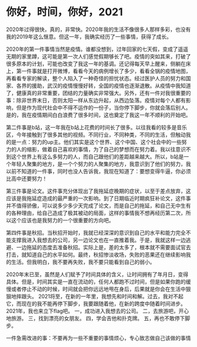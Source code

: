 # 你好，时间，你好，2021

2020年过得很快，真的，非常快。2020年我的生活不像很多人那样多彩，也没有我的2019年这么惬意。但这一年，我确实经历了一些事情，获得了成长。

2020年的第一件事情当然是疫情。谁都没想到，过年回家的七天假，变成了遥遥无期的家里蹲，这可能是第一次人们感觉假期够长了吧。疫情的突如其来，打破了很多原本的计划，可能也改变了我这一年的基调。还记得每天早上醒来，侧躺在床上，第一件事就是打开微博，看看今天的病例增长了多少，看看全锅的疫情地图，再看看专家的解读，整个人陷入了一种奇怪的担忧状态。经过医护人员的努力和国家、各界的援助，武汉的疫情慢慢好转，全国的疫情也逐渐退散。从疫情中我知道了，健康真的非常重要，团结的力量确实非常强大。另外，还有一件对我很重要的事：除非世界末日，否则太阳一样从东边升起，从西边坠落。疫情对每个人都有影响，但是作为现代社会中不得不运作的一份子，当你停下脚步，你就会落后别人。是的，我在疫情期间白白浪费了很多时间，这也奠定了我这一年不顺利的开始吧。

第二件事是b站，这一年我在b站上花费的时间长了很多。以往我看的较多是音乐区，今年接触到了很多其他的视频。不同行业，不同种类，不同的生活，但触动我的是一点：努力的up主。他们其实是这个世界、这个中国、这个社会中的一些努力的人的缩影，做着自己喜欢的事情，为了自己的梦想而在努力着。我以往意识不到这个世界上有这么多努力的人，而自己跟他们的差距越来越大。所以，b站是一个年轻人聚集的地方，是一个个努力的人聚集的地方，我意识到了他们的努力，我以前不知道的一件事，同时也没人告诉我，我现在知道了：要想变得牛逼，你必须比高中还要努力！

第三件事是论文。这件事充分体现出了我拖延症晚期的症状，以至于差点放弃，这应该是我拖延症造成的最严重的一次影响。到了日期临近时期疯狂补论文，这件事并不值得骄傲，可以说多少多少天完成了论文，而是自己的拖延，和自己无中生有的各种理由，给自己造成了极其被动的局面，这样的事情我不想再经历第二次，所以这个应该也是我努力的一个很重要的方向吧。

第四件事是秋招。当秋招开始时，我就已经深深的意识到自己的水平和能力完全不能支撑我进入我想去的公司，另一边论文也在一直推着我。于是，我就这样一边逃避、一边拖延的态度去准备秋招。实际上是，差的太多了，根本就不需要面试官去打击，就知道自己的水平如何。最终，秋招惨淡收场，失败的恶果还在继续影响我的生活。但我明白，我不要再失败，我不要只能看到自己的弱小。

2020年末已至，虽然是人们赋予了时间具体的含义，让时间拥有了年月日，变得具体。但是，时间其实是一直在流动的，任何人都跑不过时间，但是如果你跑的缓慢或者停止不动的时候，时间就会把你远远地甩在身后，后果就是你会在生活中狠狠地摔跟头。
2021将至，在新的一年里，我想先和时间和解。过去，我对不起它，而现在的我不能再停下脚步，我要跟随着他，在新的跨度中随着时间进步。
2021年，我也来立下flag吧。
一，成功进入我想去的公司。
二，去旅游吧，开心地旅游。
三，找到漂亮的女朋友。
四，学会吉他和扑克牌。
五，再也不敢停下脚步。


一件急需改进的事：不要再为一些不重要的事情烦心，专心致志做自己该做的事情